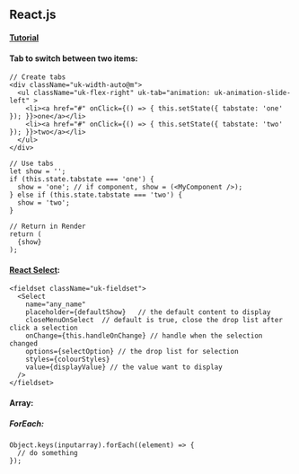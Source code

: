 ## **React.js**  
#### **[Tutorial](https://reactjs.org/docs/hello-world.html)**  
#### **Tab to switch between two items:**  
```
// Create tabs
<div className="uk-width-auto@m">
  <ul className="uk-flex-right" uk-tab="animation: uk-animation-slide-left" >
    <li><a href="#" onClick={() => { this.setState({ tabstate: 'one' }); }}>one</a></li>
    <li><a href="#" onClick={() => { this.setState({ tabstate: 'two' }); }}>two</a></li>
  </ul>
</div>

// Use tabs
let show = '';
if (this.state.tabstate === 'one') {
  show = 'one'; // if component, show = (<MyComponent />);
} else if (this.state.tabstate === 'two') {
  show = 'two';
}

// Return in Render
return (
  {show}
);
```
#### **[React Select](https://github.com/JedWatson/react-select):**  
```
<fieldset className="uk-fieldset">
  <Select
    name="any_name"  
    placeholder={defaultShow}   // the default content to display
    closeMenuOnSelect  // default is true, close the drop list after click a selection
    onChange={this.handleOnChange} // handle when the selection changed
    options={selectOption} // the drop list for selection
    styles={colourStyles}
    value={displayValue} // the value want to display
  />
</fieldset>
```
#### **Array:**  
##### **ForEach:**  
```
Object.keys(inputarray).forEach((element) => {
  // do something
});
```
